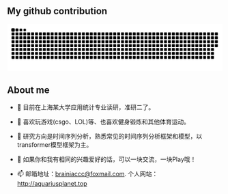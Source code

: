 ## My github contribution

<picture>
  <source media="(prefers-color-scheme: dark)" srcset="https://raw.githubusercontent.com/jason51108/jason51108/output/github-contribution-grid-snake-dark.svg">
  <source media="(prefers-color-scheme: light)" srcset="https://raw.githubusercontent.com/jason51108/jason51108/output/github-contribution-grid-snake.svg">
  <img alt="github contribution grid snake animation" src="https://raw.githubusercontent.com/lxfriday/lxfriday/output/github-contribution-grid-snake.svg">
</picture>

## About me
- 👋 目前在上海某大学应用统计专业读研，准研二了。

- 👀 喜欢玩游戏(csgo、LOL)等、也喜欢健身锻炼和其他体育运动。

- 🌱 研究方向是时间序列分析，熟悉常见的时间序列分析框架和模型，以transformer模型框架为主。

- 💞️ 如果你和我有相同的兴趣爱好的话，可以一块交流，一块Play哦！

- 📫 邮箱地址：brainiaccc@foxmail.com.  个人网站：http://aquariusplanet.top


<!---
jason51108/jason51108 is a ✨ special ✨ repository because its `README.md` (this file) appears on your GitHub profile.
You can click the Preview link to take a look at your changes.
--->
